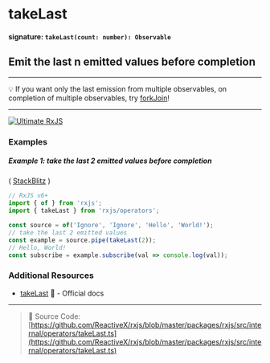 # takeLast

#### signature: `takeLast(count: number): Observable`

## Emit the last n emitted values before completion

---

💡 If you want only the last emission from multiple observables, on completion
of multiple observables, try [forkJoin](../combination/forkjoin.md)!

---

[![Ultimate RxJS](https://drive.google.com/uc?export=view&id=1qq2-q-eVe-F_-d0eSvTyqaGRjpfLDdJz 'Ultimate RxJS')](https://ultimatecourses.com/courses/rxjs?ref=4)

### Examples

##### Example 1: take the last 2 emitted values before completion

(
[StackBlitz](https://stackblitz.com/edit/typescript-zss7oo?file=index.ts&devtoolsheight=100)
)

```js
// RxJS v6+
import { of } from 'rxjs';
import { takeLast } from 'rxjs/operators';

const source = of('Ignore', 'Ignore', 'Hello', 'World!');
// take the last 2 emitted values
const example = source.pipe(takeLast(2));
// Hello, World!
const subscribe = example.subscribe(val => console.log(val));
```

### Additional Resources

- [takeLast](https://rxjs-dev.firebaseapp.com/api/operators/takeLast) 📰 - Official docs

---

> 📁 Source Code:
> [https://github.com/ReactiveX/rxjs/blob/master/packages/rxjs/src/internal/operators/takeLast.ts](https://github.com/ReactiveX/rxjs/blob/master/packages/rxjs/src/internal/operators/takeLast.ts)
